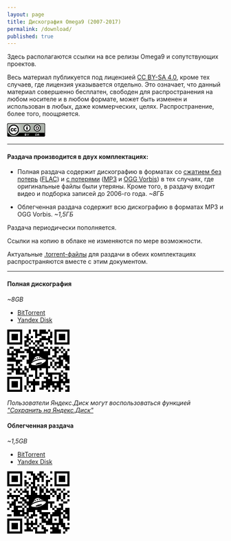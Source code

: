 ```yaml
---
layout: page
title: Дискография Omega9 (2007-2017)
permalink: /download/
published: true
---
```

Здесь располагаются ссылки на все релизы Omega9 и сопутствующих проектов.

Весь материал публикуется под лицензией [CC BY-SA 4.0][1], кроме тех случаев, где лицензия указывается отдельно. Это означает, что данный материал совершенно бесплатен, свободен для распространения на любом носителе и в любом формате, может быть изменен и использован в любых, даже коммерческих, целях. Распространение, более того, поощряется.

![](./images/CC_BY-SA_4.0.png "CC BY-SA 4.0")

-----

#### Раздача производится в двух комплектациях:

- Полная раздача содержит дискографию в форматах со [сжатием без потерь][2] ([FLAC][3]) и [с потерями][4] ([MP3][5] и [OGG Vorbis][6]) в тех случаях, где оригинальные файлы были утеряны. Кроме того, в раздачу входит видео и подборка записей до 2006-го года.
*~8ГБ*

- Облегченная раздача содержит всю дискографию в форматах MP3 и OGG Vorbis.
*~1,5ГБ*

Раздача периодически пополняется.

Ссылки на копию в облаке не изменяются по мере возможности.

Актуальные [.torrent-файлы][8] для раздачи в обеих комплектациях распространяются вместе с этим документом.

-----

#### Полная дискография
*~8GB*

- [BitTorrent][10]
- [Yandex Disk][9]

![](./images/YaDisk_Full_QR.png)

*Пользователи Яндекс.Диск могут воспользоваться функцией ["Сохранить на Яндекс.Диск"][15]*

#### Облегченная раздача
*~1,5GB*

- [BitTorrent][13]
- [Yandex Disk][12]

![](./images/YaDisk_Lite_QR.png)

[1]: https://creativecommons.org/licenses/by-sa/4.0/
[2]: https://ru.wikipedia.org/wiki/Сжатие_без_потерь
[3]: https://ru.wikipedia.org/wiki/FLAC
[4]: https://ru.wikipedia.org/wiki/Сжатие_данных_с_потерями
[5]: https://ru.wikipedia.org/wiki/MP3
[6]: https://ru.wikipedia.org/wiki/Vorbis
[7]: https://ru.wikipedia.org/wiki/BitTorrent_Sync
[8]: https://ru.wikipedia.org/wiki/.torrent
[9]: https://yadi.sk/d/4sGQknzWKP5ej
[10]: ./torrents/Omega9_-_Discography_(2007-2016)_FULL.torrent
[11]: nothing
[12]: https://yadi.sk/d/_nuSJCMwriLh6
[13]: ./torrents/Omega9_-_Discography_(2007-2016)_LITE.torrent
[14]: https://link.getsync.com/#f=Omega9%20%28%2706-%2716%29%20%5BMP3%5D&sz=16E8&t=1&s=JB4HJY3OCNQLG2XIUEGP7OLDDQOLFTF5&i=CX5V5I4M475MM3KAJPPG3BQGF43TCZU5L&v=2.3
[15]: https://yandex.ru/support/disk/uploading.xml#upload-copy
